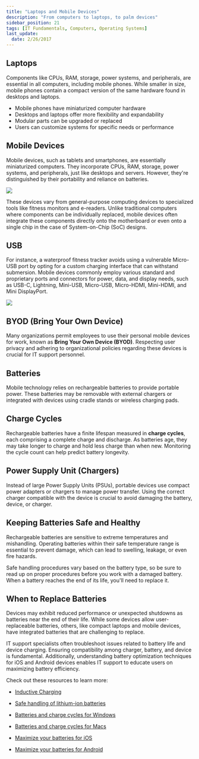 ```yaml
---
title: "Laptops and Mobile Devices"
description: "From computers to laptops, to palm devices"
sidebar_position: 21
tags: [IT Fundamentals, Computers, Operating Systems]
last_update:
  date: 2/26/2017
---
```




## Laptops

Components like CPUs, RAM, storage, power systems, and peripherals, are essential in all computers, including mobile phones. While smaller in size, mobile phones contain a compact version of the same hardware found in desktops and laptops.

- Mobile phones have miniaturized computer hardware
- Desktops and laptops offer more flexibility and expandability
- Modular parts can be upgraded or replaced
- Users can customize systems for specific needs or performance


## Mobile Devices

Mobile devices, such as tablets and smartphones, are essentially miniaturized computers. They incorporate CPUs, RAM, storage, power systems, and peripherals, just like desktops and servers. However, they're distinguished by their portability and reliance on batteries.

<div class="img-center"> 

![](/img/docs/laptopsmobiledevices.png)

</div>

These devices vary from general-purpose computing devices to specialized tools like fitness monitors and e-readers. Unlike traditional computers where components can be individually replaced, mobile devices often integrate these components directly onto the motherboard or even onto a single chip in the case of System-on-Chip (SoC) designs.

## USB

For instance, a waterproof fitness tracker avoids using a vulnerable Micro-USB port by opting for a custom charging interface that can withstand submersion. Mobile devices commonly employ various standard and proprietary ports and connectors for power, data, and display needs, such as USB-C, Lightning, Mini-USB, Micro-USB, Micro-HDMI, Mini-HDMI, and Mini DisplayPort.

<div class="img-center"> 

![](/img/docs/ports-usb-etc.jpg)

</div>


## BYOD (Bring Your Own Device)

Many organizations permit employees to use their personal mobile devices for work, known as **Bring Your Own Device (BYOD)**. Respecting user privacy and adhering to organizational policies regarding these devices is crucial for IT support personnel.

## Batteries

Mobile technology relies on rechargeable batteries to provide portable power. These batteries may be removable with external chargers or integrated with devices using cradle stands or wireless charging pads.

## Charge Cycles

Rechargeable batteries have a finite lifespan measured in **charge cycles**, each comprising a complete charge and discharge. As batteries age, they may take longer to charge and hold less charge than when new. Monitoring the cycle count can help predict battery longevity.

## Power Supply Unit (Chargers)

Instead of large Power Supply Units (PSUs), portable devices use compact power adapters or chargers to manage power transfer. Using the correct charger compatible with the device is crucial to avoid damaging the battery, device, or charger.

## Keeping Batteries Safe and Healthy

Rechargeable batteries are sensitive to extreme temperatures and mishandling. Operating batteries within their safe temperature range is essential to prevent damage, which can lead to swelling, leakage, or even fire hazards.

Safe handling procedures vary based on the battery type, so be sure to read up on proper procedures before you work with a damaged battery. When a battery reaches the end of its life, you'll need to replace it. 

## When to Replace Batteries

Devices may exhibit reduced performance or unexpected shutdowns as batteries near the end of their life. While some devices allow user-replaceable batteries, others, like compact laptops and mobile devices, have integrated batteries that are challenging to replace.

IT support specialists often troubleshoot issues related to battery life and device charging. Ensuring compatibility among charger, battery, and device is fundamental. Additionally, understanding battery optimization techniques for iOS and Android devices enables IT support to educate users on maximizing battery efficiency.

Check out these resources to learn more:

- [Inductive Charging](https://en.wikipedia.org/wiki/Inductive_charging)

- [Safe handling of lithium-ion batteries](https://www.osha.gov/sites/default/files/publications/shib011819.pdf)

- [Batteries and charge cycles for Windows](https://docs.microsoft.com/windows-hardware/design/device-experiences/powercfg-command-line-options#option_batteryreport)

- [Batteries and charge cycles for Macs](https://support.apple.com/HT201585)

- [Maximize your batteries for iOS ](https://www.apple.com/batteries/maximizing-performance/)

- [Maximize your batteries for Android](https://support.google.com/android/answer/7664358)
